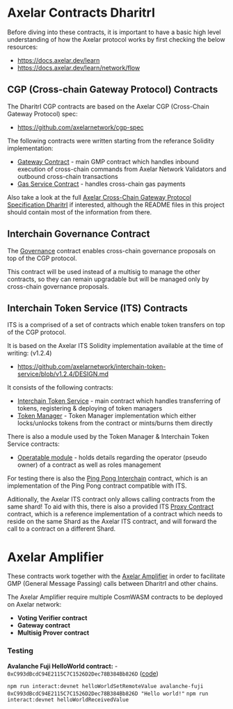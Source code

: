 # Axelar Contracts DharitrI

Before diving into these contracts, it is important to have a basic high level understanding of how the Axelar protocol works by first checking the below resources:
- https://docs.axelar.dev/learn
- https://docs.axelar.dev/learn/network/flow

## CGP (Cross-chain Gateway Protocol) Contracts

The DharitrI CGP contracts are based on the Axelar CGP (Cross-Chain Gateway Protocol) spec:
- https://github.com/axelarnetwork/cgp-spec

The following contracts were written starting from the referance Solidity implementation:
- [Gateway Contract](/gateway) - main GMP contract which handles inbound execution of cross-chain commands from Axelar Network Validators and outbound cross-chain transactions
- [Gas Service Contract](/gas-service) - handles cross-chain gas payments

Also take a look at the full [Axelar Cross-Chain Gateway Protocol Specification DharitrI](https://docs.google.com/document/d/1hrMicw1I4tFHHAITNtmuxlyfqTkC--Pq7XmXBCRPAxU/edit?usp=sharing) if interested,
although the README files in this project should contain most of the information from there.

## Interchain Governance Contract

The [Governance](/governance) contract enables cross-chain governance proposals on top of the CGP protocol.

This contract will be used instead of a multisig to manage the other contracts, so they can remain upgradable but will be managed only by cross-chain governance proposals.

## Interchain Token Service (ITS) Contracts

ITS is a comprised of a set of contracts which enable token transfers on top of the CGP protocol.

It is based on the Axelar ITS Solidity implementation available at the time of writing: (v1.2.4)
- https://github.com/axelarnetwork/interchain-token-service/blob/v1.2.4/DESIGN.md

It consists of the following contracts:
- [Interchain Token Service](/interchain-token-service) - main contract which handles transferring of tokens, registering & deploying of token managers
- [Token Manager](/token-manager) - Token Manager implementation which either locks/unlocks tokens from the contract or mints/burns them directly

There is also a module used by the Token Manager & Interchain Token Service contracts:
- [Operatable module](/modules/operatable) - holds details regarding the operator (pseudo owner) of a contract as well as roles management

For testing there is also the [Ping Pong Interchain](/ping-pong-interchain) contract, which is an implementation of the Ping Pong contract compatible with ITS.

Aditionally, the Axelar ITS contract only allows calling contracts from the same shard!
To aid with this, there is also a provided ITS [Proxy Contract](/interchain-token-service-proxy) contract, which is a reference implementation of a contract which needs to reside
on the same Shard as the Axelar ITS contract, and will forward the call to a contract on a different Shard.

# Axelar Amplifier

These contracts work together with the [Axelar Amplifier](https://docs.axelar.dev/dev/amplifier/introduction) in order to facilitate
GMP (General Message Passing) calls between DharitrI and other chains.

The Axelar Amplifier require multiple CosmWASM contracts to be deployed on Axelar network:
- **Voting Verifier contract**
- **Gateway contract**
- **Multisig Prover contract**

### Testing

**Avalanche Fuji HelloWorld contract:** - `0xC993dBcdC94E2115C7C1526D2Dec78B384Bb826D` ([code](https://github.com/axelarnetwork/axelar-examples/blob/main/examples/dharitri/call-contract/contracts/HelloWorld.sol))

`npm run interact:devnet helloWorldSetRemoteValue avalanche-fuji 0xC993dBcdC94E2115C7C1526D2Dec78B384Bb826D "Hello world!"`
`npm run interact:devnet helloWorldReceivedValue`
